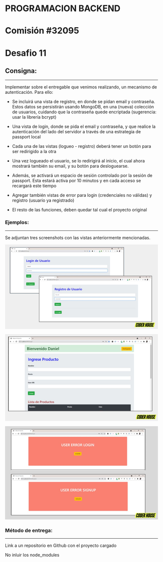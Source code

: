 # PROGRAMACION BACKEND

# Comisión #32095

# Desafio 11

## Consigna:

---

Implementar sobre el entregable que venimos realizando, un mecanismo de autenticación. Para ello:

- Se incluirá una vista de registro, en donde se pidan email y contraseña. Estos datos se persistirán usando MongoDB, en una (nueva) colección de usuarios, cuidando que la contraseña quede encriptada (sugerencia: usar la librería bcrypt)

- Una vista de login, donde se pida el email y contraseña, y que realice la autenticación del lado del servidor a través de una estrategia de passport local

- Cada una de las vistas (logueo - registro) deberá tener un botón para ser redirigido a la otra

- Una vez logueado el usuario, se lo redirigirá al inicio, el cual ahora mostrará también su email, y su botón para desloguearse.

- Además, se activará un espacio de sesión controlado por la sesión de passport. Esta estará activa por 10 minutos y en cada acceso se recargará este tiempo

- Agregar también vistas de error para login (credenciales no válidas) y registro (usuario ya registrado)

- El resto de las funciones, deben quedar tal cual el proyecto original

### Ejemplos:

---

Se adjuntan tres screenshots con las vistas anteriormente mencionadas.

![Ejemplo 1](./assets/example-1.jpg)

![Ejemplo 2](./assets/example-2.jpg)

![Ejemplo 3](./assets/example-3.jpg)

### Método de entrega:

---

Link a un repositorio en Github con el proyecto cargado

No inluir los node_modules
